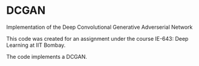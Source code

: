 # DCGAN
Implementation of the Deep Convolutional Generative Adverserial Network

This code was created for an assignment under the course IE-643: Deep Learning at IIT Bombay.

The code implements a DCGAN.
